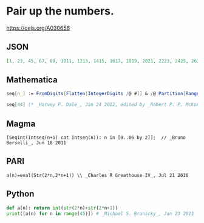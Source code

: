 # Pair up the numbers\.
https://oeis.org/A030656
## JSON
```JSON
[1, 23, 45, 67, 89, 1011, 1213, 1415, 1617, 1819, 2021, 2223, 2425, 2627, 2829, 3031, 3233, 3435, 3637, 3839, 4041, 4243, 4445, 4647, 4849, 5051, 5253, 5455, 5657, 5859, 6061, 6263, 6465, 6667, 6869, 7071, 7273, 7475, 7677, 7879, 8081, 8283, 8485, 8687, 8889]
```
## Mathematica
```Mathematica
seq[n_] := FromDigits[Flatten[IntegerDigits /@ #]] & /@ Partition[Range[0, (n + 1)*2], 2];
```
```Mathematica
seq[44] (* _Harvey P. Dale_, Jan 24 2012, edited by _Robert P. P. McKone_, Jan 23 2021 *)
```
## Magma
```Magma
[Seqint(Intseq(n+1) cat Intseq(n)): n in [0..86 by 2]];  // _Bruno Berselli_, Jun 18 2011
```
## PARI
```PARI
a(n)=eval(Str(2*n,2*n+1)) \\ _Charles R Greathouse IV_, Jul 21 2016
```
## Python
```Python
def a(n): return int(str(2*n)+str(2*n+1))
print([a(n) for n in range(45)]) # _Michael S. Branicky_, Jan 23 2021
```
